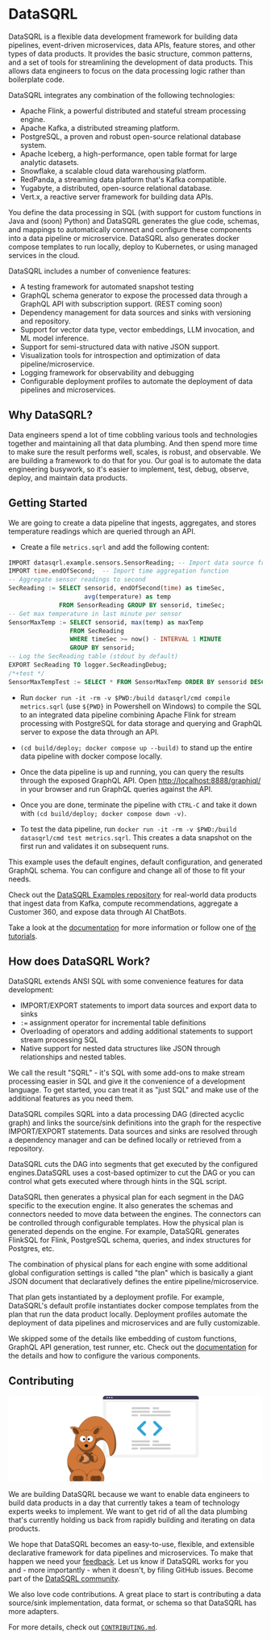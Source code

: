 # DataSQRL

DataSQRL is a flexible data development framework for building data pipelines, event-driven microservices, data APIs, feature stores, and other types of data products. It provides the basic structure, common patterns, and a set of tools for streamlining the development of data products. This allows data engineers to focus on the data processing logic rather than boilerplate code.

DataSQRL integrates any combination of the following technologies:
* Apache Flink, a powerful distributed and stateful stream processing engine.
* Apache Kafka, a distributed streaming platform.
* PostgreSQL, a proven and robust open-source relational database system.
* Apache Iceberg, a high-performance, open table format for large analytic datasets.
* Snowflake, a scalable cloud data warehousing platform.
* RedPanda, a streaming data platform that's Kafka compatible.
* Yugabyte, a distributed, open-source relational database.
* Vert.x, a reactive server framework for building data APIs.

You define the data processing in SQL (with support for custom functions in Java and (soon) Python) and DataSQRL generates the glue code, schemas, and mappings to automatically connect and configure these components into a data pipeline or microservice. DataSQRL also generates docker compose templates to run locally, deploy to Kubernetes, or using managed services in the cloud.

<!-- gif showing use cases -->

DataSQRL includes a number of convenience features:
* A testing framework for automated snapshot testing
* GraphQL schema generator to expose the processed data through a GraphQL API with subscription support. (REST coming soon)
* Dependency management for data sources and sinks with versioning and repository.
* Support for vector data type, vector embeddings, LLM invocation, and ML model inference.
* Support for semi-structured data with native JSON support.
* Visualization tools for introspection and optimization of data pipeline/microservice. 
* Logging framework for observability and debugging
* Configurable deployment profiles to automate the deployment of data pipelines and microservices.

## Why DataSQRL?

Data engineers spend a lot of time cobbling various tools and technologies together and maintaining all that data plumbing. And then spend more time to make sure the result performs well, scales, is robust, and observable. We are building a framework to do that for you. Our goal is to automate the data engineering busywork, so it's easier to implement, test, debug, observe, deploy, and maintain data products. 

## Getting Started

We are going to create a data pipeline that ingests, aggregates, and stores temperature readings which are queried through an API.

- Create a file `metrics.sqrl` and add the following content:

```sql title=metrics.sqrl
IMPORT datasqrl.example.sensors.SensorReading; -- Import data source from repository
IMPORT time.endOfSecond;  -- Import time aggregation function
-- Aggregate sensor readings to second
SecReading := SELECT sensorid, endOfSecond(time) as timeSec,
                     avg(temperature) as temp
              FROM SensorReading GROUP BY sensorid, timeSec;
-- Get max temperature in last minute per sensor
SensorMaxTemp := SELECT sensorid, max(temp) as maxTemp
                 FROM SecReading
                 WHERE timeSec >= now() - INTERVAL 1 MINUTE
                 GROUP BY sensorid;
-- Log the SecReading table (stdout by default)
EXPORT SecReading TO logger.SecReadingDebug;
/*+test */
SensorMaxTempTest := SELECT * FROM SensorMaxTemp ORDER BY sensorid DESC;
```
- Run `docker run -it -rm -v $PWD:/build datasqrl/cmd compile metrics.sqrl` (use `${PWD}` in Powershell on Windows) to compile the SQL to an integrated data pipeline combining Apache Flink for stream processing with PostgreSQL for data storage and querying and GraphQL server to expose the data through an API.

- `(cd build/deploy; docker compose up --build)` to stand up the entire data pipeline with docker compose locally. 

- Once the data pipeline is up and running, you can query the results through the exposed GraphQL API. Open [http://localhost:8888/graphiql/](http://localhost:8888/graphiql/) in your browser and run GraphQL queries against the API. 

- Once you are done, terminate the pipeline with `CTRL-C` and take it down with `(cd build/deploy; docker compose down -v)`.

- To test the data pipeline, run `docker run -it -rm -v $PWD:/build datasqrl/cmd test metrics.sqrl`. This creates a data snapshot on the first run and validates it on subsequent runs.

This example uses the default engines, default configuration, and generated GraphQL schema. You can configure and change all of those to fit your needs. 

Check out the [DataSQRL Examples repository](https://github.com/DataSQRL/datasqrl-examples/) for real-world data products that ingest data from Kafka, compute recommendations, aggregate a Customer 360, and expose data through AI ChatBots.

Take a look at the [documentation](https://www.datasqrl.com/docs/intro/) for more information or follow one of [the tutorials](https://www.datasqrl.com/docs/getting-started/quickstart/).

## How does DataSQRL Work?

DataSQRL extends ANSI SQL with some convenience features for data development:
* IMPORT/EXPORT statements to import data sources and export data to sinks
* `:=` assignment operator for incremental table definitions
* Overloading of operators and adding additional statements to support stream processing SQL
* Native support for nested data structures like JSON through relationships and nested tables.

We call the result "SQRL" - it's SQL with some add-ons to make stream processing easier in SQL and give it the convenience of a development language. To get started, you can treat it as "just SQL" and make use of the additional features as you need them.

DataSQRL compiles SQRL into a data processing DAG (directed acyclic graph) and links the source/sink definitions into the graph for the respective IMPORT/EXPORT statements. Data sources and sinks are resolved through a dependency manager and can be defined locally or retrieved from a repository.

DataSQRL cuts the DAG into segments that get executed by the configured engines.DataSQRL uses a cost-based optimizer to cut the DAG or you can control what gets executed where through hints in the SQL script.

DataSQRL then generates a physical plan for each segment in the DAG specific to the execution engine. It also generates the schemas and connectors needed to move data between the engines. The connectors can be controlled through configurable templates. How the physical plan is generated depends on the engine. For example, DataSQRL generates FlinkSQL for Flink, PostgreSQL schema, queries, and index structures for Postgres, etc. 

The combination of physical plans for each engine with some additional global configuration settings is called "the plan" which is basically a giant JSON document that declaratively defines the entire pipeline/microservice.

That plan gets instantiated by a deployment profile. For example, DataSQRL's default profile instantiates docker compose templates from the plan that run the data product locally. Deployment profiles automate the deployment of data pipelines and microservices and are fully customizable.

We skipped some of the details like embedding of custom functions, GraphQL API generation, test runner, etc. Check out the [documentation](https://www.datasqrl.com/docs/intro/) for the details and how to configure the various components.

## Contributing

![Contribute to DataSQRL](docs/img/undraw_code.svg)

We are building DataSQRL because we want to enable data engineers to build data products in a day that currently takes a team of technology experts weeks to implement. We want to get rid of all the data plumbing that's currently holding us back from rapidly building and iterating on data products. 

We hope that DataSQRL becomes an easy-to-use, flexible, and extensible declarative framework for data pipelines and microservices. To make that happen we need your [feedback](https://join.slack.com/t/datasqrlcommunity/shared_invite/zt-2l3rl1g6o-im6YXYCqU7t55CNaHqz_Kg). Let us know if DataSQRL works for you and - more importantly - when it doesn't, by filing GitHub issues. Become part of the [DataSQRL community](https://www.datasqrl.com/community).

We also love code contributions. A great place to start is contributing a data source/sink implementation, data format, or schema so that DataSQRL has more adapters.

For more details, check out [`CONTRIBUTING.md`](CONTRIBUTING.md).

